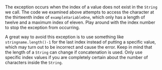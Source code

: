 The exception occurs when the index of a value does not exist in the `String` we call. The code we examined above attempts to access the character at the thirteenth index of `exampleVariableOne`, which only has a length of twelve and a maximum index of eleven. Play around with the index number to stop the exception from occurring.

A great way to avoid this exception is to use something like `stringname.length()-1` for the last index instead of putting a specific value, which may turn out to be incorrect and cause the error. Keep in mind that the length of a `String` can change if concatenation is used. Only use specific index values if you are completely certain about the number of characters inside the `String`.

